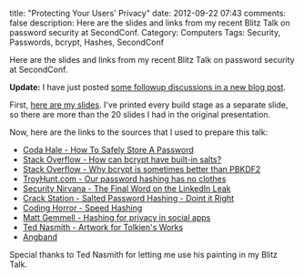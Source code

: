 title: "Protecting Your Users' Privacy"
date: 2012-09-22 07:43
comments: false
description: Here are the slides and links from my recent Blitz Talk on password security at SecondConf.
Category: Computers
Tags: Security, Passwords, bcrypt, Hashes, SecondConf

Here are the slides and links from my recent Blitz Talk on password security at SecondConf.

**Update:** I have just posted [some followup discussions in a new blog post](/2012/09/24/more-on-passwords/).

<!-- more -->
First, [here are my slides](https://aijaz.net/downloads/ProtectingYourClientsDataBlitzTalkStaged.pdf).  I've printed every build stage as a
separate slide, so there are more than the 20 slides I had in the original
presentation.

Now, here are the links to the sources that I used to prepare this talk:

* [Coda Hale - How To Safely Store A Password](http://codahale.com/how-to-safely-store-a-password/)
* [Stack Overflow - How can bcrypt have built-in salts?](http://stackoverflow.com/a/6833165)
* [Stack Overflow - Why bcrypt is sometimes better than PBKDF2](http://security.stackexchange.com/a/6415)
* [TroyHunt.com - Our password hashing has no clothes](http://www.troyhunt.com/2012/06/our-password-hashing-has-no-clothes.html)
* [Security Nirvana - The Final Word on the LinkedIn Leak](http://securitynirvana.blogspot.co.uk/2012/06/final-word-on-linkedin-leak.html)
* [Crack Station - Salted Password Hashing - Doint it Right](http://crackstation.net/hashing-security.htm)
* [Coding Horror - Speed Hashing](http://www.codinghorror.com/blog/2012/04/speed-hashing.html)
* [Matt Gemmell - Hashing for privacy in social apps](http://mattgemmell.com/2012/02/11/hashing-for-privacy-in-social-apps/)
* [Ted Nasmith - Artwork for Tolkien's Works](http://tednasmith.mymiddleearth.com/)
* [Angband](http://angband.oook.cz/artwork.php)

Special thanks to Ted Nasmith for letting me use his painting in my Blitz Talk.
